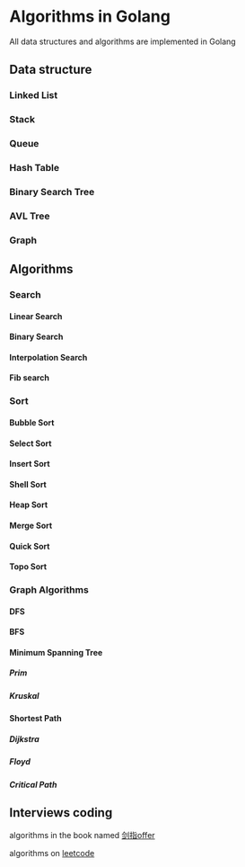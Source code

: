 # Algorithms in Golang

All data structures and algorithms are implemented in Golang

## Data structure

### Linked List

### Stack

### Queue

### Hash Table

### Binary Search Tree

### AVL Tree

### Graph

## Algorithms

### Search

#### Linear Search

#### Binary Search

#### Interpolation Search

#### Fib search

### Sort

#### Bubble Sort

#### Select Sort

#### Insert Sort

#### Shell Sort

#### Heap Sort

#### Merge Sort

#### Quick Sort

#### Topo Sort

### Graph Algorithms

#### DFS

#### BFS

#### Minimum Spanning Tree

##### Prim

##### Kruskal

#### Shortest Path

##### Dijkstra

##### Floyd

##### Critical Path

## Interviews coding

algorithms in the book named [剑指offer](http://zhedahht.blog.163.com/)

algorithms on [leetcode](https://leetcode.com/)